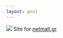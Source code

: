 ```yaml
---
layout: post
---
```

<img src="/images/fulls/03.jpg" class="fit image"> Site for <a href="www.netmall.gr">netmall.gr</a>
